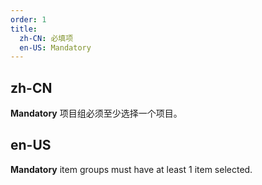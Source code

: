 ```yaml
---
order: 1
title:
  zh-CN: 必填项
  en-US: Mandatory
---
```


## zh-CN

**Mandatory** 项目组必须至少选择一个项目。

## en-US

**Mandatory** item groups must have at least 1 item selected.

